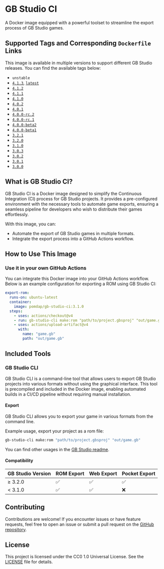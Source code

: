 
# GB Studio CI

A Docker image equipped with a powerful toolset to streamline the export process of GB Studio games.

## Supported Tags and Corresponding `Dockerfile` Links

This image is available in multiple versions to support different GB Studio releases. You can find the available tags below:

- `unstable`
- [`4.1.3`](https://github.com/Pomdap/gb-studio-ci/blob/main/Dockerfile), [`latest`](https://github.com/Pomdap/gb-studio-ci/blob/main/Dockerfile)
- [`4.1.2`](https://github.com/Pomdap/gb-studio-ci/blob/main/Dockerfile)
- [`4.1.1`](https://github.com/Pomdap/gb-studio-ci/blob/main/Dockerfile)
- [`4.1.0`](https://github.com/Pomdap/gb-studio-ci/blob/main/Dockerfile)
- [`4.0.2`](https://github.com/Pomdap/gb-studio-ci/blob/main/Dockerfile)
- [`4.0.1`](https://github.com/Pomdap/gb-studio-ci/blob/main/Dockerfile)
- [`4.0.0-rc.2`](https://github.com/Pomdap/gb-studio-ci/blob/main/Dockerfile)
- [`4.0.0-rc.1`](https://github.com/Pomdap/gb-studio-ci/blob/main/Dockerfile)
- [`4.0.0-beta2`](https://github.com/Pomdap/gb-studio-ci/blob/main/Dockerfile)
- [`4.0.0-beta1`](https://github.com/Pomdap/gb-studio-ci/blob/main/Dockerfile)
- [`3.2.1`](https://github.com/Pomdap/gb-studio-ci/blob/main/Dockerfile)
- [`3.2.0`](https://github.com/Pomdap/gb-studio-ci/blob/main/Dockerfile)
- [`3.1.0`](https://github.com/Pomdap/gb-studio-ci/blob/main/Dockerfile)
- [`3.0.3`](https://github.com/Pomdap/gb-studio-ci/blob/main/Dockerfile)
- [`3.0.2`](https://github.com/Pomdap/gb-studio-ci/blob/main/Dockerfile)
- [`3.0.1`](https://github.com/Pomdap/gb-studio-ci/blob/main/Dockerfile)
- [`3.0.0`](https://github.com/Pomdap/gb-studio-ci/blob/main/Dockerfile)

## What is GB Studio CI?

GB Studio CI is a Docker image designed to simplify the Continuous Integration (CI) process for GB Studio projects. It provides a pre-configured environment with the necessary tools to automate game exports, ensuring a seamless pipeline for developers who wish to distribute their games effortlessly.

With this image, you can:

- Automate the export of GB Studio games in multiple formats.
- Integrate the export process into a GitHub Actions workflow.

## How to Use This Image

<!-- 
### Clone the Example Project

To get started quickly, clone the example project from the [gb-studio-ci-example](https://github.com/Pomdap/gb-studio-ci-example) repository.

```sh
git clone https://github.com/Pomdap/gb-studio-ci-example.git
```

This repository contains multiple GitHub Actions workflows that automate various aspects of the export and deployment process. For more details, check out the complete workflow setup in the [example repository](https://github.com/Pomdap/gb-studio-ci-example).
 -->
### Use it in your own GitHub Actions

You can integrate this Docker image into your GitHub Actions workflow. Below is an example configuration for exporting a ROM using GB Studio CI:

```yaml
export-rom:
  runs-on: ubuntu-latest
  container:
    image: pomdap/gb-studio-ci:3.1.0
  steps:
    - uses: actions/checkout@v4
    - run: gb-studio-cli make:rom "path/to/project.gbsproj" "out/game.gb"
    - uses: actions/upload-artifact@v4
      with:
        name: "game.gb"
        path: "out/game.gb"
```

## Included Tools

<!-- This image comes with several tools pre-installed, including GB Studio CLI, which helps facilitate the game export process. This enables the automation of builds, making it easier to integrate the process into a CI/CD pipeline. By using this pre-configured environment, developers can quickly set up their pipeline, saving both time and effort. The pre-configured environment ensures consistent results across different systems and environments, improving the efficiency and reliability of the game export process. With this approach, teams can focus more on development and less on setting up the infrastructure, leading to a smoother and more streamlined workflow. -->

### GB Studio CLI

GB Studio CLI is a command-line tool that allows users to export GB Studio projects into various formats without using the graphical interface. This tool is precompiled and included in the Docker image, enabling automated builds in a CI/CD pipeline without requiring manual installation.

#### Export

GB Studio CLI allows you to export your game in various formats from the command line.

Example usage, export your project as a rom file:

```bash
gb-studio-cli make:rom "path/to/project.gbsproj" "out/game.gb"
```

You can find other usages in the [GB Studio readme](https://github.com/chrismaltby/gb-studio?tab=readme-ov-file#cli-examples).

#### Compatibility

| GB Studio Version | ROM Export | Web Export | Pocket Export |
| ----------------- | ---------- | ---------- | ------------- |
| ≥ 3.2.0           | ✅          | ✅          | ✅             |
| < 3.1.0           | ✅          | ✅          | ❌             |

## Contributing

Contributions are welcome! If you encounter issues or have feature requests, feel free to open an issue or submit a pull request on the [GitHub repository](https://github.com/Pomdap/gb-studio-ci).

## License

This project is licensed under the CC0 1.0 Universal License. See the [LICENSE](https://github.com/Pomdap/gb-studio-ci/blob/main/LICENSE) file for details.
